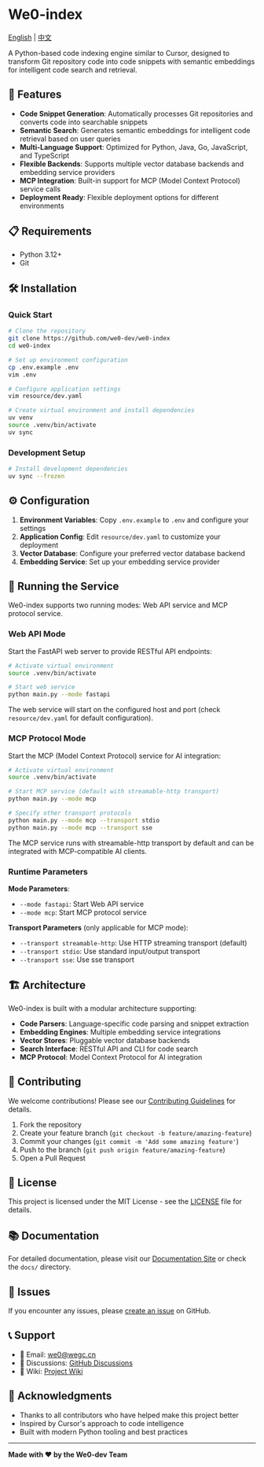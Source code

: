 # We0-index

[English](README.md) | [中文](README-zh.md)

A Python-based code indexing engine similar to Cursor, designed to transform Git repository code into code snippets with semantic embeddings for intelligent code search and retrieval.

## 🚀 Features

- **Code Snippet Generation**: Automatically processes Git repositories and converts code into searchable snippets
- **Semantic Search**: Generates semantic embeddings for intelligent code retrieval based on user queries
- **Multi-Language Support**: Optimized for Python, Java, Go, JavaScript, and TypeScript
- **Flexible Backends**: Supports multiple vector database backends and embedding service providers
- **MCP Integration**: Built-in support for MCP (Model Context Protocol) service calls
- **Deployment Ready**: Flexible deployment options for different environments

## 📋 Requirements

- Python 3.12+
- Git

## 🛠️ Installation

### Quick Start

```bash
# Clone the repository
git clone https://github.com/we0-dev/we0-index
cd we0-index

# Set up environment configuration
cp .env.example .env
vim .env

# Configure application settings
vim resource/dev.yaml

# Create virtual environment and install dependencies
uv venv
source .venv/bin/activate
uv sync
```

### Development Setup

```bash
# Install development dependencies
uv sync --frozen
```

## ⚙️ Configuration

1. **Environment Variables**: Copy `.env.example` to `.env` and configure your settings
2. **Application Config**: Edit `resource/dev.yaml` to customize your deployment
3. **Vector Database**: Configure your preferred vector database backend
4. **Embedding Service**: Set up your embedding service provider

## 🚀 Running the Service

We0-index supports two running modes: Web API service and MCP protocol service.

### Web API Mode

Start the FastAPI web server to provide RESTful API endpoints:

```bash
# Activate virtual environment
source .venv/bin/activate

# Start web service
python main.py --mode fastapi
```

The web service will start on the configured host and port (check `resource/dev.yaml` for default configuration).

### MCP Protocol Mode

Start the MCP (Model Context Protocol) service for AI integration:

```bash
# Activate virtual environment
source .venv/bin/activate

# Start MCP service (default with streamable-http transport)
python main.py --mode mcp

# Specify other transport protocols
python main.py --mode mcp --transport stdio
python main.py --mode mcp --transport sse
```

The MCP service runs with streamable-http transport by default and can be integrated with MCP-compatible AI clients.

### Runtime Parameters

**Mode Parameters**:
- `--mode fastapi`: Start Web API service
- `--mode mcp`: Start MCP protocol service

**Transport Parameters** (only applicable for MCP mode):
- `--transport streamable-http`: Use HTTP streaming transport (default)
- `--transport stdio`: Use standard input/output transport
- `--transport sse`: Use sse transport



## 🏗️ Architecture

We0-index is built with a modular architecture supporting:

- **Code Parsers**: Language-specific code parsing and snippet extraction
- **Embedding Engines**: Multiple embedding service integrations
- **Vector Stores**: Pluggable vector database backends
- **Search Interface**: RESTful API and CLI for code search
- **MCP Protocol**: Model Context Protocol for AI integration

## 🤝 Contributing

We welcome contributions! Please see our [Contributing Guidelines](CONTRIBUTING.md) for details.

1. Fork the repository
2. Create your feature branch (`git checkout -b feature/amazing-feature`)
3. Commit your changes (`git commit -m 'Add some amazing feature'`)
4. Push to the branch (`git push origin feature/amazing-feature`)
5. Open a Pull Request

## 📝 License

This project is licensed under the MIT License - see the [LICENSE](LICENSE) file for details.



## 📚 Documentation

For detailed documentation, please visit our [Documentation Site](https://docs.we0-dev.com) or check the `docs/` directory.

## 🐛 Issues

If you encounter any issues, please [create an issue](https://github.com/we0-dev/we0-index/issues) on GitHub.

## 📞 Support

- 📧 Email: we0@wegc.cn 
- 💬 Discussions: [GitHub Discussions](https://github.com/we0-dev/we0-index/discussions)
- 📖 Wiki: [Project Wiki](https://deepwiki.com/we0-dev/we0-index)

## 🌟 Acknowledgments

- Thanks to all contributors who have helped make this project better
- Inspired by Cursor's approach to code intelligence
- Built with modern Python tooling and best practices

---

**Made with ❤️ by the We0-dev Team**